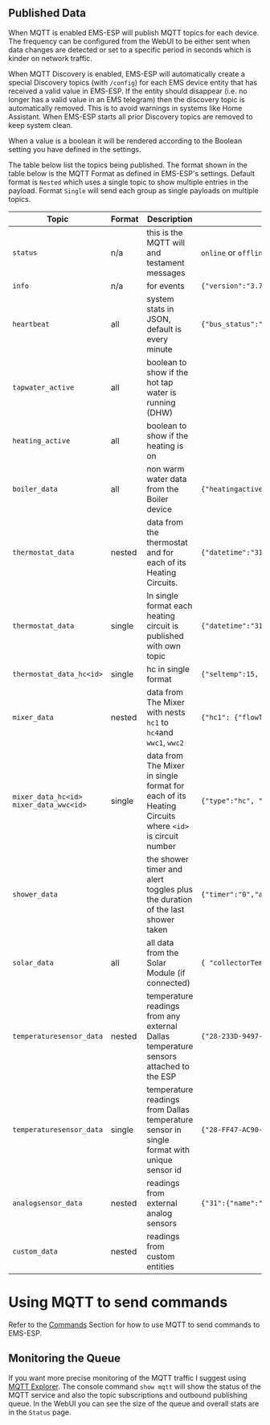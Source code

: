 ## Published Data

When MQTT is enabled EMS-ESP will publish MQTT topics for each device. The frequency can be configured from the WebUI to be either sent when data changes are detected or set to a specific period in seconds which is kinder on network traffic.

When MQTT Discovery is enabled, EMS-ESP will automatically create a special Discovery topics (with `/config`) for each EMS device entity that has received a valid value in EMS-ESP. If the entity should disappear (i.e. no longer has a valid value in an EMS telegram) then the discovery topic is automatically removed. This is to avoid warnings in systems like Home Assistant. When EMS-ESP starts all prior Discovery topics are removed to keep system clean.

When a value is a boolean it will be rendered according to the Boolean setting you have defined in the settings.

The table below list the topics being published. The format shown in the table below is the MQTT Format as defined in EMS-ESP's settings. Default format is `Nested` which uses a single topic to show multiple entries in the payload. Format `Single` will send each group as single payloads on multiple topics.

<!-- prettier-ignore -->
| Topic | Format | Description | Payload Example |
| - | - | - | - |
| `status` | n/a | this is the MQTT will and testament messages | `online` or `offline` |
| `info` | n/a | for events | `{"version":"3.7.1","boot time":"2024-11-01T13:02:48+0100","network":"ethernet","hostname":"ems-esp"}`|
| `heartbeat` | all | system stats in JSON, default is every minute | `{"bus_status":"connected","uptime":"000+02:16:00.285","uptime_sec":8160,"ntp_status":"on","rxreceived":8153,"rxfails":3,"txreads":1942,"txwrites":0,"txfails":1,"mqttcount":2728,"mqttfails":0,"mqttconnects":1,"apicalls":0,"apifails":0,"sensorreads":1631,"sensorfails":0,"freemem":164,"max_alloc":107, "wifireconnects":1}` |
| `tapwater_active` | all | boolean to show if the hot tap water is running (DHW) | |
| `heating_active` | all | boolean to show if the heating is on | |
| `boiler_data` | all | non warm water data from the Boiler device | `{"heatingactive":"off","tapwateractive":"off","selflowtemp":0,"selburnpow":23,"heatingpumpmod":0,"curflowtemp":57.5,"rettemp":56.9,"syspress":1.5,"boiltemp":60.8,"burngas":"off","burngas2":"off","flamecurr":0.0,"heatingpump":"off","fanwork":"off","ignwork":"off","oilpreheat":"off","heatingactivated":"on","heatingtemp":65,"pumpmodmax":70,"pumpmodmin":30,"pumpdelay":1,"burnminperiod":10,"burnminpower":0,"burnmaxpower":50,"boilhyston":-6,"boilhystoff":6,"boil2hyston":0,"boil2hystoff":0,"curburnpow":0,"burnstarts":359634,"burnworkmin":620952,"burn2workmin":0,"heatworkmin":508794,"heatstarts":42076,"ubauptime":5166357,"servicecode":"0A","servicecodenumber":305,"maintenancemessage":"H00","maintenance":"manual","maintenancetime":6000,"maintenancedate":"01.01.2012"}` |
| `thermostat_data` | nested | data from the thermostat and for each of its Heating Circuits. | `{"datetime":"31.12.2022 12:25","hc1":{"seltemp":15.0,"currtemp":20.7,"mode":"auto","manualtemp":21.0,"daytemp2":20.5,"daytemp3":20.0,"daytemp4":20.5,"nighttemp":15.0,"switchtime":"00 mo 00:00 T1"}}` |
| `thermostat_data` | single | In single format each heating circuit is published with own topic | `{"datetime":"31.12.2022 12:25"}` |
| `thermostat_data_hc<id>` | single | hc in single format | `{"seltemp":15, "currtemp":20.6, "mode":"auto"}` |
| `mixer_data` | nested | data from The Mixer with nests `hc1` to `hc4`and `wwc1`, `wwc2` | `{"hc1": {"flowTemp":55, "pumpStatus":"on", "valveStatus":25}}` |
| `mixer_data_hc<id>` `mixer_data_wwc<id>` | single | data from The Mixer in single format for each of its Heating Circuits where `<id>` is circuit number | `{"type":"hc", "flowTemp":55, "pumpStatus":"on", "valveStatus":55}` |
| `shower_data` | | the shower timer and alert toggles plus the duration of the last shower taken | `{"timer":"0","alert":"0","duration":"4 minutes 32 seconds"}` |
| `solar_data` | all | all data from the Solar Module (if connected) | `{ "collectorTemp": 15.8, "tankBottomTemp": 29.8, "solarPumpModulation": 0, "cylinderPumpModulation": 0, "solarPump": "off", "valveStatus": "off", "tankHeated": "off", "collectorShutdown": "off", "energyLastHour": 0, "energyToday": 1792, "energyTotal": 2784.7 }` |
| `temperaturesensor_data` | nested| temperature readings from any external Dallas temperature sensors attached to the ESP | `{"28-233D-9497-0C03":{"name":"zolder32","temp":19.6}}` |
| `temperaturesensor_data` | single | temperature readings from Dallas temperature sensor in single format with unique sensor id | `{"28-FF47-AC90-1604":20.94}` |
| `analogsensor_data` | nested | readings from external analog sensors | `{"31":{"name":"analog31","value":0}}` |
| `custom_data` | nested | readings from custom entities | |

# Using MQTT to send commands

Refer to the [Commands](Commands#mqtt) Section for how to use MQTT to send commands to EMS-ESP.

## Monitoring the Queue

If you want more precise monitoring of the MQTT traffic I suggest using [MQTT Explorer](http://mqtt-explorer.com/). The console command `show mqtt` will show the status of the MQTT service and also the topic subscriptions and outbound publishing queue. In the WebUI you can see the size of the queue and overall stats are in the `Status` page.
